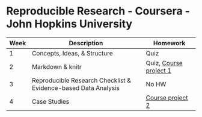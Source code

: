 # Reproducible Research - Coursera - John Hopkins University

|Week|Description|Homework|
|----|-----------|--------|
|1|Concepts, Ideas, & Structure|Quiz|
|2|Markdown & knitr|Quiz, [Course project 1](./2/README.md)|
|3|Reproducible Research Checklist & Evidence-based Data Analysis|No HW|
|4|Case Studies|[Course project 2](./4/README.md)|

